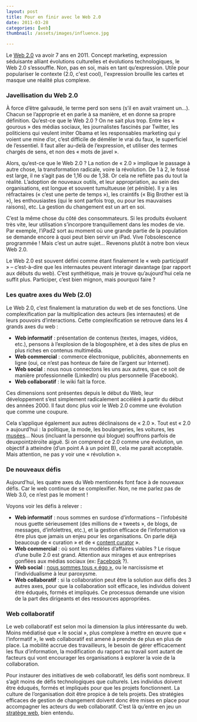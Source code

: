 ```yaml
---
layout: post
title: Pour en finir avec le Web 2.0
date: 2011-03-28
categories: [web]
thumbnail: /assets/images/influence.jpg

---
```


Le [Web 2.0](123-web.html "1,2,3… Web") va avoir 7 ans en 2011. Concept marketing, expression séduisante alliant évolutions culturelles et évolutions technologiques, le Web 2.0 s’essouffle. Non, pas en soi, mais en tant qu’expression. Utile pour populariser le contexte (2.0, c'est cool), l'expression brouille les cartes et masque une réalité plus complexe.

### Javellisation du Web 2.0

À force d’être galvaudé, le terme perd son sens (s’il en avait vraiment un…). Chacun se l’approprie et en parle à sa manière, et en donne sa propre définition. Qu’est-ce que le Web 2.0 ? On ne sait plus trop. Entre les « gourous » des médias sociaux, les journalistes fascinés par Twitter, les politiciens qui veulent imiter Obama et les responsables marketing qui y voient une mine d’or, c’est difficile de démêler le vrai du faux, le superficiel de l’essentiel. Il faut aller au-delà de l’expression, et utiliser des termes chargés de sens, et non des « mots de javel ».

Alors, qu’est-ce que le Web 2.0 ? La notion de « 2.0 » implique le passage à autre chose, la transformation radicale, voire la révolution. De 1 à 2, le fossé est large, il ne s’agit pas de 1,16 ou de 1,38. Or cela ne reflète pas du tout la réalité. L’adoption de nouveaux outils, et leur appropriation, au sein des organisations, est longue et souvent tumultueuse (et pénible). Il y a les réfractaires (« c’est une perte de temps »), les craintifs (« Big Brother est là »), les enthousiastes (qui le sont parfois trop, ou pour les mauvaises raisons), etc. La gestion du changement est un art en soi.

C’est la même chose du côté des consommateurs. Si les produits évoluent très vite, leur utilisation s’incorpore tranquillement dans les modes de vie. Par exemple, l’iPad2 sort au moment où une grande partie de la population se demande encore à quoi peut bien servir un iPad. Vive l’obsolescence programmée ! Mais c’est un autre sujet… Revenons plutôt à notre bon vieux Web 2.0.

Le Web 2.0 est souvent défini comme étant finalement le « web participatif » – c’est-à-dire que les internautes peuvent interagir davantage (par rapport aux débuts du web). C’est synthétique, mais je trouve qu’aujourd’hui cela ne suffit plus. Participer, c’est bien mignon, mais pourquoi faire ?

### Les quatre axes du Web (2.0)

Le Web 2.0, c’est finalement la maturation du web et de ses fonctions. Une complexification par la multiplication des acteurs (les internautes) et de leurs pouvoirs d’interactions. Cette complexification se retrouve dans les 4 grands axes du web :

- **Web informatif** : présentation de contenus (textes, images, vidéos, etc.), pensons à l’explosion de la blogosphère, et à des sites de plus en plus riches en contenus multimédia.
- **Web commercial** : commerce électronique, publicités, abonnements en ligne (oui, ce n’est pas honteux de faire de l’argent sur Internet).
- **Web social** : nous nous connectons les uns aux autres, que ce soit de manière professionnelle (LinkedIn) ou plus personnelle (Facebook).
- **Web collaboratif** : le wiki fait la force.

Ces dimensions sont présentes depuis le début du Web, leur développement s’est simplement radicalement accéléré à partir du début des années 2000. Il faut donc plus voir le Web 2.0 comme une évolution que comme une coupure.

Cela s’applique également aux autres déclinaisons de « 2.0 ». Tout est « 2.0 » aujourd’hui : la politique, la mode, les boulangeries, les voitures, les [musées](vers-les-musees-2-0-1ere-partie.html "Vers les musées 2.0 (1ère partie)")… Nous (incluant la personne qui blogue) souffrons parfois de deuxpointzéroïte aiguë. Si on comprend ce 2.0 comme une évolution, un objectif à atteindre (d’un point A à un point B), cela me paraît acceptable. Mais attention, ne pas y voir une « révolution ».

### De nouveaux défis

Aujourd’hui, les quatre axes du Web mentionnés font face à de nouveaux défis. Car le web continue de se complexifier. Non, ne me parlez pas de Web 3.0, ce n’est pas le moment !

Voyons voir les défis à relever :

- **Web informatif** : nous sommes en surdose d’informations – l’infobésité nous guette sérieusement (des millions de « tweets », de blogs, de messages, d’infolettres, etc.), et la gestion efficace de l’information va être plus que jamais un enjeu pour les organisations. On parle déjà beaucoup de « curation » et de « [content curator](content-curator-un-mot-a-retenir-dans-le-web-social-de-2011.html "Content Curator, un mot à retenir dans le Web social de 2011") ».
- **Web commercial** : où sont les modèles d’affaires viables ? Le risque d’une bulle 2.0 est grand. Attention aux mirages et aux entreprises gonflées aux médias sociaux (ex: [Facebook](facebook-vaudrait-50-milliards-de-dollars-et-alors.html "Facebook vaudrait 50 milliards de dollars (et alors?)") ?).
- **Web social** : [nous sommes tous « égo »](influence-influenceurs-et-influences.html "Influence, influenceurs et influencés"), ou le narcissisme et l’individualisme à leur paroxysme.
- **Web collaboratif** : si la collaboration peut être la solution aux défis des 3 autres axes, pour que la collaboration soit efficace, les individus doivent être éduqués, formés et impliqués. Ce processus demande une vision de la part des dirigeants et des ressources appropriées.

### Web collaboratif

Le web collaboratif est selon moi la dimension la plus intéressante du web. Moins médiatisé que « le social », plus complexe à mettre en œuvre que « l’informatif », le web collaboratif est amené à prendre de plus en plus de place. La mobilité accrue des travailleurs, le besoin de gérer efficacement les flux d’information, la modification du rapport au travail sont autant de facteurs qui vont encourager les organisations à explorer la voie de la collaboration.

Pour instaurer des initiatives de web collaboratif, les défis sont nombreux. Il s’agit moins de défis technologiques que culturels. Les individus doivent être éduqués, formés et impliqués pour que les projets fonctionnent. La culture de l’organisation doit être propice à de tels projets. Des stratégies efficaces de gestion de changement doivent donc être mises en place pour accompagner les acteurs du web collaboratif. C’est là qu’entre en jeu un [stratège web](dessine-moi-un-stratege-web.html "Dessine-moi un stratège Web"), bien entendu.
